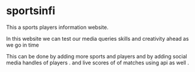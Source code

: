 # sportsinfi
This a sports players information website.

In this website we can test our media queries skills and creativity ahead as we go in time 

This can be done by adding more sports  and players and by adding social media handles of players . and live scores of  of matches using api as well .
